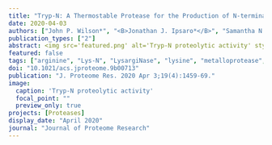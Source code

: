 ```yaml
---
title: "Tryp-N: A Thermostable Protease for the Production of N-terminal Argininyl and Lysinyl Peptides"
date: 2020-04-03
authors: ["John P. Wilson*", "<B>Jonathan J. Ipsaro*</B>", "Samantha N. Del Giudice", "Nikita Saha Turna", "Carla M. Gauss", "Katharine H. Dusenbury", "Krisann Marquart", "Keith D. Rivera", "Darryl J. Pappin"]
publication_types: ["2"]
abstract: <img src='featured.png' alt='Tryp-N proteolytic activity' style='width:50%;float:right'>Bottom-up proteomics is a mainstay in protein identification and analysis. These studies typically employ proteolytic treatment of biological samples to generate suitably sized peptides for tandem mass spectrometric (MS) analysis. In MS, fragmentation of peptides is largely driven by charge localization. Consequently, peptides with basic centers exclusively on their N-termini produce mainly b-ions. Thus, it was long ago realized that proteases that yield such peptides would be valuable proteomic tools for achieving simplified peptide fragmentation patterns and peptide assignment. Work by several groups has identified such proteases, however, structural analysis of these suggested that enzymatic optimization was possible. We therefore endeavored to find enzymes that could provide enhanced activity and versatility while maintaining specificity. Using these previously described proteases as informatic search templates, we discovered and then characterized a thermophilic metalloprotease with N-terminal specificity for arginine and lysine. This enzyme, dubbed Tryp-N, affords many advantages including improved thermostability, solvent and detergent tolerance, and rapid digestion time.
featured: false
tags: ["arginine", "Lys-N", "LysargiNase", "lysine", "metalloprotease", "proteomics", "thermostable", "Tryp-N", "trypsin", "ulilysin"]
doi: "10.1021/acs.jproteome.9b00713"
publication: "J. Proteome Res. 2020 Apr 3;19(4):1459-69."
image:
  caption: 'Tryp-N proteolytic activity'
  focal_point: ""
  preview_only: true
projects: [Proteases]
display_date: "April 2020"
journal: "Journal of Proteome Research"
---
```


